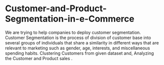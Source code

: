 # Customer-and-Product-Segmentation-in-e-Commerce
We are trying to help companies to deploy customer segmentation. Customer Segmentation is the process of division of customer base into several groups of individuals that share a similarity in different ways that are relevant to marketing such as gender, age, interests, and miscellaneous spending habits.
Clustering Customers from given dataset and, Analyzing the Customer and Product sales .
